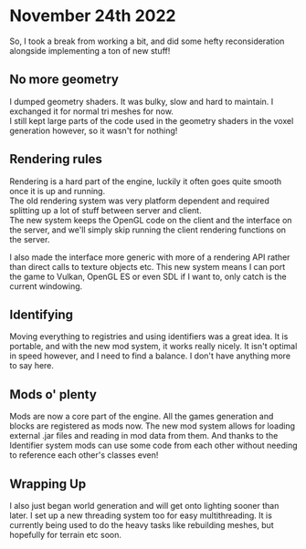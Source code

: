 # November 24th 2022
So, I took a break from working a bit, and did some hefty reconsideration alongside implementing a ton of new stuff!

## No more geometry
I dumped geometry shaders. It was bulky, slow and hard to maintain. I exchanged it for normal tri meshes for now.  
I still kept large parts of the code used in the geometry shaders in the voxel generation however, so it wasn't for nothing!

## Rendering rules
Rendering is a hard part of the engine, luckily it often goes quite smooth once it is up and running.  
The old rendering system was very platform dependent and required splitting up a lot of stuff between server and client.  
The new system keeps the OpenGL code on the client and the interface on the server, and we'll simply skip running the client
rendering functions on the server.

I also made the interface more generic with more of a rendering API rather than direct calls to texture objects etc.
This new system means I can port the game to Vulkan, OpenGL ES or even SDL if I want to, only catch is the current windowing.

## Identifying
Moving everything to registries and using identifiers was a great idea. It is portable, and with the new mod system, it works
really nicely. It isn't optimal in speed however, and I need to find a balance. I don't have anything more to say here.

## Mods o' plenty
Mods are now a core part of the engine. All the games generation and blocks are registered as mods now. The new mod system
allows for loading external .jar files and reading in mod data from them. And thanks to the Identifier system mods can use
some code from each other without needing to reference each other's classes even!

## Wrapping Up
I also just began world generation and will get onto lighting sooner than later. I set up a new threading system too for
easy multithreading. It is currently being used to do the heavy tasks like rebuilding meshes, but hopefully for terrain etc
soon.